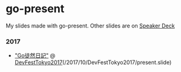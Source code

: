 # go-present

My slides made with go-present.
Other slides are on [Speaker Deck](https://speakerdeck.com/mom0tomo)

### 2017

- ["Go徒然日記"](/2017/10/DevFestTokyo2017/present.slide) @ [DevFestTokyo2017](https://tokyo.gdgjapan.org/)(/2017/10/DevFestTokyo2017/present.slide)
